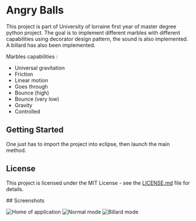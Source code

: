 # Angry Balls

This project is part of University of lorraine first year of master degree python project. The goal is to implement different marbles with different capabilities using decorator design pattern, the sound is also implemented. A billard has also been implemented.

Marbles capabilities : 

* Universal gravitation
* Friction
* Linear motion
* Goes through
* Bounce (high)
* Bounce (very low)
* Gravity
* Controlled

## Getting Started

One just has to import the project into eclipse, then launch the main method.

## License

This project is licensed under the MIT License - see the [LICENSE.md](LICENSE.md) file for details.

## Screenshots

![Home of application](https://github.com/dusby/AngryBalls/blob/master/screenshots/home.png)
![Normal mode](https://github.com/dusby/AngryBalls/blob/master/screenshots/marbles.png)
![Billard mode](https://github.com/dusby/AngryBalls/blob/master/screenshots/billard.png)
